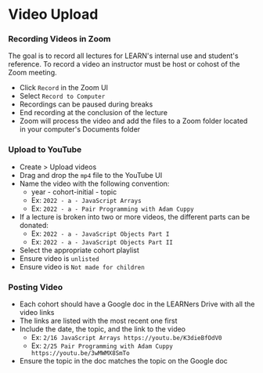 # Video Upload

### Recording Videos in Zoom
The goal is to record all lectures for LEARN's internal use and student's reference. To record a video an instructor must be host or cohost of the Zoom meeting.
- Click `Record` in the Zoom UI
- Select `Record to Computer`
- Recordings can be paused during breaks
- End recording at the conclusion of the lecture
- Zoom will process the video and add the files to a Zoom folder located in your computer's Documents folder

### Upload to YouTube
- Create > Upload videos
- Drag and drop the `mp4` file to the YouTube UI
- Name the video with the following convention:
  - year - cohort-initial - topic
  - Ex: `2022 - a - JavaScript Arrays`
  - Ex: `2022 - a - Pair Programming with Adam Cuppy`
- If a lecture is broken into two or more videos, the different parts can be donated:
  - Ex: `2022 - a - JavaScript Objects Part I`
  - Ex: `2022 - a - JavaScript Objects Part II`
- Select the appropriate cohort playlist
- Ensure video is `unlisted`
- Ensure video is `Not made for children`

### Posting Video
- Each cohort should have a Google doc in the LEARNers Drive with all the video links
- The links are listed with the most recent one first
- Include the date, the topic, and the link to the video
  - Ex: `2/16 JavaScript Arrays https://youtu.be/K3dieBfOdV0`
  - Ex: `2/25 Pair Programming with Adam Cuppy https://youtu.be/3wMWMX8SmTo`
- Ensure the topic in the doc matches the topic on the Google doc
